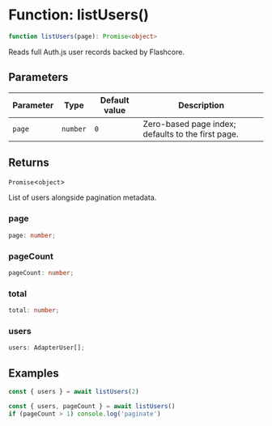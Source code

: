 # Function: listUsers()

```ts
function listUsers(page): Promise<object>
```

Reads full Auth.js user records backed by Flashcore.

## Parameters

| Parameter | Type | Default value | Description |
| ------ | ------ | ------ | ------ |
| `page` | `number` | `0` | Zero-based page index; defaults to the first page. |

## Returns

`Promise`\<`object`\>

List of users alongside pagination metadata.

### page

```ts
page: number;
```

### pageCount

```ts
pageCount: number;
```

### total

```ts
total: number;
```

### users

```ts
users: AdapterUser[];
```

## Examples

```ts
const { users } = await listUsers(2)
```

```ts
const { users, pageCount } = await listUsers()
if (pageCount > 1) console.log('paginate')
```
